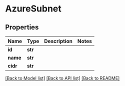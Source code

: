 # AzureSubnet

## Properties
Name | Type | Description | Notes
------------ | ------------- | ------------- | -------------
**id** | **str** |  | 
**name** | **str** |  | 
**cidr** | **str** |  | 

[[Back to Model list]](../README.md#documentation-for-models) [[Back to API list]](../README.md#documentation-for-api-endpoints) [[Back to README]](../README.md)


